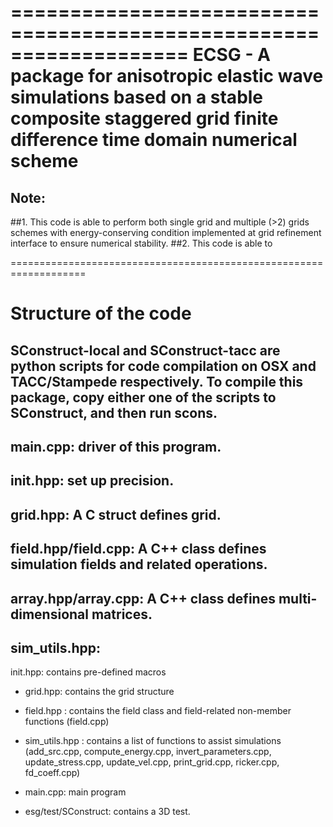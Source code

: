 ===================================================================
ECSG - A package for anisotropic elastic wave simulations based on a stable composite staggered grid finite difference time domain numerical scheme
===================================================================

## Note: 
##1. This code is able to perform both single grid and multiple (>2) grids schemes with energy-conserving condition implemented at grid refinement interface to ensure numerical stability.
##2. This code is able to 

===================================================================
# Structure of the code
## SConstruct-local and SConstruct-tacc are python scripts for code compilation on OSX and TACC/Stampede respectively. To compile this package, copy either one of the scripts to SConstruct, and then run scons.
## main.cpp: driver of this program.
## init.hpp: set up precision.
## grid.hpp: A C struct defines grid.
## field.hpp/field.cpp: A C++ class defines simulation fields and related operations.
## array.hpp/array.cpp: A C++ class defines multi-dimensional matrices.
## sim_utils.hpp: 

init.hpp: contains pre-defined macros

  * grid.hpp: contains the grid structure
  
  * field.hpp : contains the field class and field-related non-member functions (field.cpp)
    
  * sim_utils.hpp : contains a list of functions to assist simulations
     (add_src.cpp,
       compute_energy.cpp,
       invert_parameters.cpp,
       update_stress.cpp,
       update_vel.cpp,
       print_grid.cpp,
       ricker.cpp,
       fd_coeff.cpp)
    
  * main.cpp: main program
    
  * esg/test/SConstruct: contains a 3D test.
